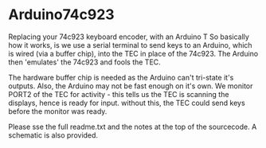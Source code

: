 # Arduino74c923
Replacing your 74c923 keyboard encoder, with an Arduino
T
So basically how it works, is we use a serial terminal to send keys to an Arduino, which is wired (via a buffer chip), into the TEC in place of the 74c923.
The Arduino then 'emulates' the 74c923 and fools the TEC.

The hardware buffer chip is needed as the Arduino can't tri-state it's outputs. Also, the Arduino may not be fast enough on it's own. We monitor
PORT2 of the TEC for activity - this tells us the TEC is scanning the displays, hence is ready for input. without this, the TEC could send keys
before the monitor was ready.

Please sse the full readme.txt and the notes at the top of the sourcecode. A schematic is also provided.
